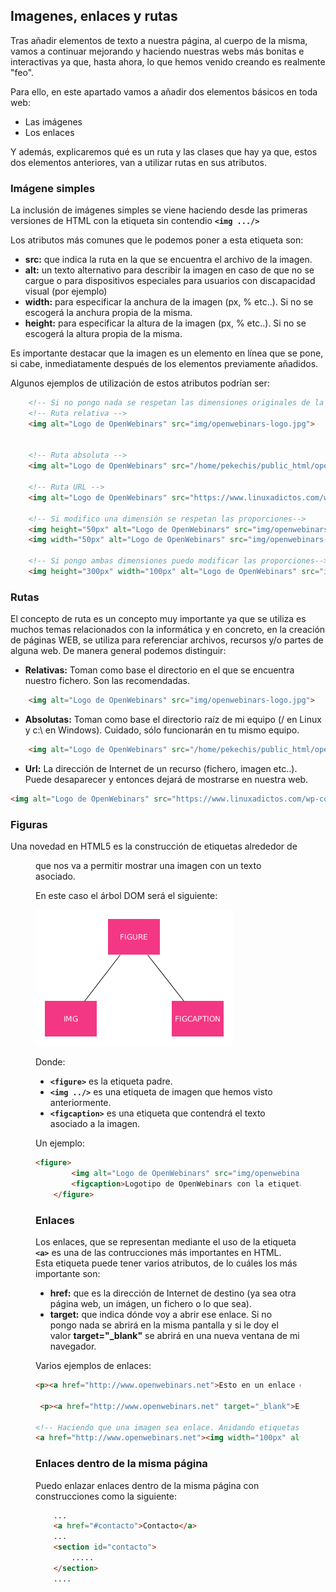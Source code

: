 ## Imagenes, enlaces y rutas

Tras añadir elementos de texto a nuestra página, al cuerpo <body> de la misma, vamos a continuar mejorando y haciendo nuestras webs más bonitas e interactivas ya que, hasta ahora, lo que hemos venido creando es realmente "feo".

Para ello, en este apartado vamos a añadir dos elementos básicos en toda web:

- Las imágenes
- Los enlaces

Y además, explicaremos qué es un ruta y las clases que hay ya que, estos dos elementos anteriores, van a utilizar rutas en sus atributos.

### Imágene simples

La inclusión de imágenes simples se viene haciendo desde las primeras versiones de HTML con la etiqueta sin contendio **`<img .../>`**

Los atributos más comunes que le podemos poner a esta etiqueta son:

- **src:** que indica la ruta en la que se encuentra el archivo de la imagen.
- **alt:** un texto alternativo para describir la imagen en caso de que no se cargue o para dispositivos especiales para usuarios con discapacidad visual (por ejemplo)
- **width:** para especificar la anchura de la imagen (px, % etc..). Si no se escogerá la anchura propia de la misma.
- **height:** para especificar la altura de la imagen (px, % etc..). Si no se escogerá la altura propia de la misma.

Es importante destacar que la imagen es un elemento en línea que se pone, si cabe, inmediatamente después de los elementos previamente añadidos.

Algunos ejemplos de utilización de estos atributos podrían ser:

```html
    <!-- Si no pongo nada se respetan las dimensiones originales de la imagen-->
    <!-- Ruta relativa -->
    <img alt="Logo de OpenWebinars" src="img/openwebinars-logo.jpg">


    <!-- Ruta absoluta -->
    <img alt="Logo de OpenWebinars" src="/home/pekechis/public_html/openwebinars_iniciacion_html_css/Parte_III_Aniadiendo_contenido_Etiquetas_Basicas/examples/img/openwebinars-logo.jpg">

    <!-- Ruta URL -->
    <img alt="Logo de OpenWebinars" src="https://www.linuxadictos.com/wp-content/uploads/openwebinars-logo.jpg">

    <!-- Si modifico una dimensión se respetan las proporciones-->
    <img height="50px" alt="Logo de OpenWebinars" src="img/openwebinars-logo.jpg">
    <img width="50px" alt="Logo de OpenWebinars" src="img/openwebinars-logo.jpg">

    <!-- Si pongo ambas dimensiones puedo modificar las proporciones-->
    <img height="300px" width="100px" alt="Logo de OpenWebinars" src="img/openwebinars-logo.jpg">
```

### Rutas

El concepto de ruta es un concepto muy importante ya que se utiliza es muchos temas relacionados con la informática y en concreto, en la creación de páginas WEB, se utiliza para referenciar archivos, recursos y/o partes de alguna web. De manera general podemos distinguir:

- **Relativas:** Toman como base el directorio en el que se encuentra nuestro fichero. Son las recomendadas.

```html
    <img alt="Logo de OpenWebinars" src="img/openwebinars-logo.jpg">
```

- **Absolutas:** Toman como base el directorio raíz de mi equipo (/ en Linux y c:\\ en Windows). Cuidado, sólo funcionarán en tu mismo equipo.

```html
    <img alt="Logo de OpenWebinars" src="/home/pekechis/public_html/openwebinars_iniciacion_html_css/Parte_III_Aniadiendo_contenido_Etiquetas_Basicas/examples/img/openwebinars-logo.jpg">
```

- **Url:** La dirección de Internet de un recurso (fichero, imagen etc..). Puede desaparecer y entonces dejará de mostrarse en nuestra web.

```html
<img alt="Logo de OpenWebinars" src="https://www.linuxadictos.com/wp-content/uploads/openwebinars-logo.jpg">
```

### Figuras

Una novedad en HTML5 es la construcción de etiquetas alrededor de **<figure>** que nos va a permitir mostrar una imagen con un texto asociado.

En este caso el árbol DOM será el siguiente:

![Árbol DOM  para una figura](./img/figure_dom.png)

Donde:

- **`<figure>`** es la etiqueta padre.
- **`<img ../>`** es una etiqueta de imagen que hemos visto anteriormente.
- **`<figcaption>`** es una etiqueta que contendrá el texto asociado a la imagen.

Un ejemplo:

```html
<figure>
        <img alt="Logo de OpenWebinars" src="img/openwebinars-logo.jpg">
        <figcaption>Logotipo de OpenWebinars con la etiqueta figure</figcaption>
    </figure>
```

### Enlaces

Los enlaces, que se representan mediante el uso de la etiqueta **`<a>`** es una de las contrucciones más importantes en HTML. Esta etiqueta puede tener varios atributos, de lo cuáles los más importante son:

- **href:** que es la dirección de Internet de destino (ya sea otra página web, un imágen, un fichero o lo que sea).
- **target:** que indica dónde voy a abrir ese enlace. Si no pongo nada se abrirá en la misma pantalla y si le doy el valor **target="\_blank"** se abrirá en una nueva ventana de mi navegador.

Varios ejemplos de enlaces:

```html
<p><a href="http://www.openwebinars.net">Esto en un enlace en la propia página</a></p>

 <p><a href="http://www.openwebinars.net" target="_blank">Esto en un enlace en la propia página</a></p>

<!-- Haciendo que una imagen sea enlace. Anidando etiquetas -->
<a href="http://www.openwebinars.net"><img width="100px" alt="Logo de OpenWebinars" src="img/openwebinars-logo.jpg"></a>
```

### Enlaces dentro de la misma página

Puedo enlazar enlaces dentro de la misma página con construcciones como la siguiente:

```html
    ...
    <a href="#contacto">Contacto</a>
    ...
    <section id="contacto">
        .....
    </section>
    ....
```

